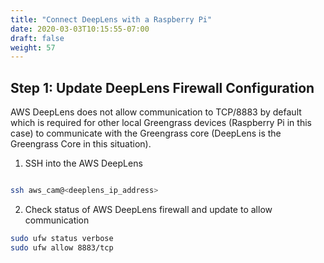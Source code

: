 ```yaml
---
title: "Connect DeepLens with a Raspberry Pi"
date: 2020-03-03T10:15:55-07:00
draft: false
weight: 57
---
```

## Step 1: Update DeepLens Firewall Configuration


AWS DeepLens does not allow communication to TCP/8883 by default which is required for other local Greengrass devices (Raspberry Pi in this case) to communicate with the Greengrass core (DeepLens is the Greengrass Core in this situation).  

1.	SSH into the AWS DeepLens

```bash

ssh aws_cam@<deeplens_ip_address>

```

2.	Check status of AWS DeepLens firewall and update to allow communication

```bash
sudo ufw status verbose
sudo ufw allow 8883/tcp
```
<screenshot>
